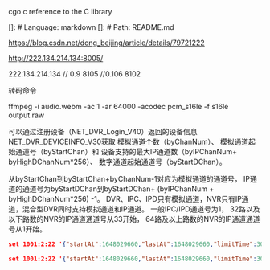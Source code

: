 cgo c reference to the C library

[]: # Language: markdown
[]: # Path: README.md

https://blog.csdn.net/dong_beijing/article/details/79721222

http://222.134.214.134:8005/

222.134.214.134
// 0.9
8105
//0.106
8102


转码命令

ffmpeg -i audio.webm -ac 1 -ar 64000 -acodec pcm_s16le -f s16le output.raw


可以通过注册设备（NET_DVR_Login_V40）返回的设备信息NET_DVR_DEVICEINFO_V30获取
模拟通道个数（byChanNum）、
模拟通道起始通道号（byStartChan）和
设备支持的最大IP通道数（byIPChanNum+ byHighDChanNum*256）、
数字通道起始通道号（byStartDChan）。 

从byStartChan到byStartChan+byChanNum-1对应为模拟通道的通道号，
IP通道的通道号为byStartDChan到byStartDChan+ (byIPChanNum + byHighDChanNum*256) -1。
DVR、IPC、IPD只有模拟通道，NVR只有IP通道，混合型DVR同时支持模拟通道和IP通道。 一般IPC/IPD通道号为1，
32路以及以下路数的NVR的IP通道通道号从33开始，
64路及以上路数的NVR的IP通道通道号从1开始。

```json
set 1001:2:22 '{"startAt":1648029660,"lastAt":1648029660,"limitTime":300,"position":[110.22,168.4,-2],"regionId":12,"energyLeft":98,"nickName":"姓名","personnelId":123,"cardId":"卡ID","cardNumber":"11122","equipmentId":12,"equipmentSerial":"设备序列号"}'

set 1001:2:22 '{"startAt":1648029660,"lastAt":1648029660,"limitTime":300,"position":[110.22,168.4,-2],"regionId":12,"energyLeft":98,"nickName":"姓名","carNumber":"车牌","personnelId":123,"cardId":"卡ID","cardNumber":"11122","equipmentId":12,"equipmentSerial":"设备序列号"}'
```